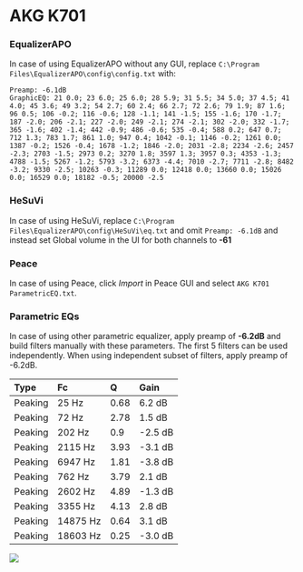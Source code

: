 # AKG K701

### EqualizerAPO
In case of using EqualizerAPO without any GUI, replace `C:\Program Files\EqualizerAPO\config\config.txt`
with:
```
Preamp: -6.1dB
GraphicEQ: 21 0.0; 23 6.0; 25 6.0; 28 5.9; 31 5.5; 34 5.0; 37 4.5; 41 4.0; 45 3.6; 49 3.2; 54 2.7; 60 2.4; 66 2.7; 72 2.6; 79 1.9; 87 1.6; 96 0.5; 106 -0.2; 116 -0.6; 128 -1.1; 141 -1.5; 155 -1.6; 170 -1.7; 187 -2.0; 206 -2.1; 227 -2.0; 249 -2.1; 274 -2.1; 302 -2.0; 332 -1.7; 365 -1.6; 402 -1.4; 442 -0.9; 486 -0.6; 535 -0.4; 588 0.2; 647 0.7; 712 1.3; 783 1.7; 861 1.0; 947 0.4; 1042 -0.1; 1146 -0.2; 1261 0.0; 1387 -0.2; 1526 -0.4; 1678 -1.2; 1846 -2.0; 2031 -2.8; 2234 -2.6; 2457 -2.3; 2703 -1.5; 2973 0.2; 3270 1.8; 3597 1.3; 3957 0.3; 4353 -1.3; 4788 -1.5; 5267 -1.2; 5793 -3.2; 6373 -4.4; 7010 -2.7; 7711 -2.8; 8482 -3.2; 9330 -2.5; 10263 -0.3; 11289 0.0; 12418 0.0; 13660 0.0; 15026 0.0; 16529 0.0; 18182 -0.5; 20000 -2.5
```

### HeSuVi
In case of using HeSuVi, replace `C:\Program Files\EqualizerAPO\config\HeSuVi\eq.txt` and omit `Preamp:
-6.1dB` and instead set Global volume in the UI for both channels to **-61**

### Peace
In case of using Peace, click *Import* in Peace GUI and select `AKG K701 ParametricEQ.txt`.

### Parametric EQs
In case of using other parametric equalizer, apply preamp of **-6.2dB** and build filters manually
with these parameters. The first 5 filters can be used independently.
When using independent subset of filters, apply preamp of -6.2dB.

| Type    | Fc       |    Q | Gain    |
|:--------|:---------|:-----|:--------|
| Peaking | 25 Hz    | 0.68 | 6.2 dB  |
| Peaking | 72 Hz    | 2.78 | 1.5 dB  |
| Peaking | 202 Hz   | 0.9  | -2.5 dB |
| Peaking | 2115 Hz  | 3.93 | -3.1 dB |
| Peaking | 6947 Hz  | 1.81 | -3.8 dB |
| Peaking | 762 Hz   | 3.79 | 2.1 dB  |
| Peaking | 2602 Hz  | 4.89 | -1.3 dB |
| Peaking | 3355 Hz  | 4.13 | 2.8 dB  |
| Peaking | 14875 Hz | 0.64 | 3.1 dB  |
| Peaking | 18603 Hz | 0.25 | -3.0 dB |

![](https://raw.githubusercontent.com/jaakkopasanen/AutoEq/master/results/innerfidelity/sbaf-serious/AKG%20K701/AKG%20K701.png)